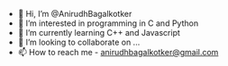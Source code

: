 - 👋 Hi, I’m @AnirudhBagalkotker
- 👀 I’m interested in programming in C and Python
- 🌱 I’m currently learning C++ and Javascript
- 💞️ I’m looking to collaborate on ... 
- 📫 How to reach me - anirudhbagalkotker@gmail.com



